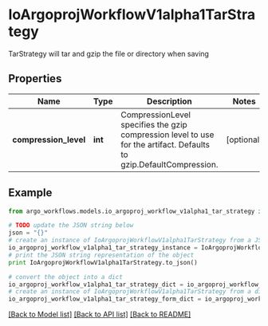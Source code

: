 # IoArgoprojWorkflowV1alpha1TarStrategy

TarStrategy will tar and gzip the file or directory when saving

## Properties

Name | Type | Description | Notes
------------ | ------------- | ------------- | -------------
**compression_level** | **int** | CompressionLevel specifies the gzip compression level to use for the artifact. Defaults to gzip.DefaultCompression. | [optional] 

## Example

```python
from argo_workflows.models.io_argoproj_workflow_v1alpha1_tar_strategy import IoArgoprojWorkflowV1alpha1TarStrategy

# TODO update the JSON string below
json = "{}"
# create an instance of IoArgoprojWorkflowV1alpha1TarStrategy from a JSON string
io_argoproj_workflow_v1alpha1_tar_strategy_instance = IoArgoprojWorkflowV1alpha1TarStrategy.from_json(json)
# print the JSON string representation of the object
print IoArgoprojWorkflowV1alpha1TarStrategy.to_json()

# convert the object into a dict
io_argoproj_workflow_v1alpha1_tar_strategy_dict = io_argoproj_workflow_v1alpha1_tar_strategy_instance.to_dict()
# create an instance of IoArgoprojWorkflowV1alpha1TarStrategy from a dict
io_argoproj_workflow_v1alpha1_tar_strategy_form_dict = io_argoproj_workflow_v1alpha1_tar_strategy.from_dict(io_argoproj_workflow_v1alpha1_tar_strategy_dict)
```
[[Back to Model list]](../README.md#documentation-for-models) [[Back to API list]](../README.md#documentation-for-api-endpoints) [[Back to README]](../README.md)


